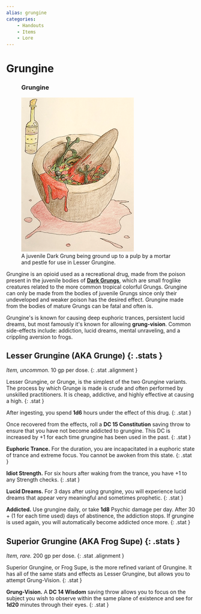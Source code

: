 ```yaml
---
alias: grungine
categories:
    - Handouts
    - Items
    - Lore
---
```

# Grungine

<figure class="infobox right">
  <h3>Grungine</h3>
  <img src="/assets/images/grungine.png" />
  <figcaption>
    A juvenile Dark Grung being ground up to a pulp by a mortar and pestle for use in Lesser Grungine.
  </figcaption>
</figure>

Grungine is an opioid used as a recreational drug, made from the poison present in the juvenile bodies of [**Dark Grungs**](../creatures/dark-grung.md), which are small froglike creatures related to the more common tropical colorful Grungs. Grungine can only be made from the bodies of juvenile Grungs since only their undeveloped and weaker poison has the desired effect. Grungine made from the bodies of mature Grungs can be fatal and often is.

Grungine's is known for causing deep euphoric trances, persistent lucid dreams, but most famously it's known for allowing **grung-vision**. Common side-effects include: addiction, lucid dreams, mental unraveling, and a crippling aversion to frogs.

## Lesser Grungine (AKA Grunge) {: .stats }

*Item, uncommon.* 10 gp per dose.
{: .stat .alignment }

Lesser Grungine, or Grunge, is the simplest of the two Grungine variants. The process by which Grunge is made is crude and often performed by unskilled practitioners. It is cheap, addictive, and highly effective at causing a high.
{: .stat }

After ingesting, you spend **1d6** hours under the effect of this drug.
{: .stat }

Once recovered from the effects, roll a **DC 15 Constitution** saving throw to ensure that you have not become addicted to grungine. This DC is increased by +1 for each time grungine has been used in the past.
{: .stat }

**Euphoric Trance.** For the duration, you are incapacitated in a euphoric state of trance and extreme focus. You cannot be awoken from this state.
{: .stat }

**Idiot Strength.** For six hours after waking from the trance, you have +1 to any Strength checks.
{: .stat }

**Lucid Dreams.** For 3 days after using grungine, you will experience lucid dreams that appear very meaningful and sometimes prophetic.
{: .stat }

**Addicted.** Use grungine daily, or take **1d8** Psychic damage per day. After 30 + (1 for each time used) days of abstinence, the addiction stops. If grungine is used again, you will automatically become addicted once more.
{: .stat }

## Superior Grungine (AKA Frog Supe) {: .stats }

*Item, rare.* 200 gp per dose.
{: .stat .alignment }

Superior Grungine, or Frog Supe, is the more refined variant of Grungine. It has all of the same stats and effects as Lesser Grungine, but allows you to attempt Grung-Vision.
{: .stat }

**Grung-Vision.** A **DC 14 Wisdom** saving throw allows you to focus on the subject you wish to observe within the same plane of existence and see for **1d20** minutes through their eyes.
{: .stat }

